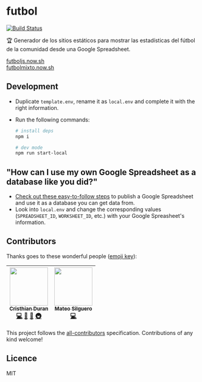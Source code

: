 # futbol

[![Build Status](https://travis-ci.org/durancristhian/futbol.svg?branch=master)](https://travis-ci.org/durancristhian/futbol)

🏆 Generador de los sitios estáticos para mostrar las estadísticas del fútbol de la comunidad desde una Google Spreadsheet.

[futboljs.now.sh](https://futboljs.now.sh/) <br>
[futbolmixto.now.sh](https://futbolmixto.now.sh/)

## Development

* Duplicate `template.env`, rename it as `local.env` and complete it with the right information.
* Run the following commands:

    ```bash
    # install deps
    npm i

    # dev mode
    npm run start-local
    ```

## "How can I use my own Google Spreadsheet as a database like you did?"

* [Check out these easy-to-follow steps](https://support.google.com/docs/answer/37579) to publish a Google Spreadsheet and use it as a database you can get data from.
* Look into `local.env` and change the corresponding values (`SPREADSHEET_ID`, `WORKSHEET_ID`, etc.) with your Google Spreasheet's information.

## Contributors

Thanks goes to these wonderful people ([emoji key](https://github.com/kentcdodds/all-contributors#emoji-key)):

<!-- ALL-CONTRIBUTORS-LIST:START - Do not remove or modify this section -->

<!-- prettier-ignore -->
| [<img src="https://avatars0.githubusercontent.com/u/4248944?v=4" width="100px;"/><br /><sub><b>Cristhian Duran</b></sub>](https://durancristhian.github.io/)<br />[💻](https://github.com/durancristhian/futbolmixto/commits?author=durancristhian "Code") [🎨](#design-durancristhian "Design") [🤔](#ideas-durancristhian "Ideas, Planning, & Feedback") [🚇](#infra-durancristhian "Infrastructure (Hosting, Build-Tools, etc)") | [<img src="https://avatars0.githubusercontent.com/u/25598400?v=4" width="100px;"/><br /><sub><b>Mateo Silguero</b></sub>](https://github.com/mateosilguero)<br />[💻](https://github.com/durancristhian/futbolmixto/commits?author=mateosilguero "Code") |
| :---: | :---: |

<!-- ALL-CONTRIBUTORS-LIST:END -->

This project follows the [all-contributors](https://github.com/kentcdodds/all-contributors) specification. Contributions of any kind welcome!

## Licence

MIT
